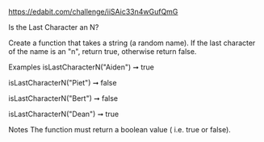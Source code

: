 https://edabit.com/challenge/iiSAic33n4wGufQmG

Is the Last Character an N?

Create a function that takes a string (a random name). If the last character of the name is an "n", return true, otherwise return false.

Examples
isLastCharacterN("Aiden") ➞ true

isLastCharacterN("Piet") ➞ false

isLastCharacterN("Bert") ➞ false

isLastCharacterN("Dean") ➞ true

Notes
The function must return a boolean value ( i.e. true or false).